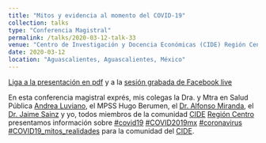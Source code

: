 ```yaml
---
title: "Mitos y evidencia al momento del COVID-19"
collection: talks
type: "Conferencia Magistral"
permalink: /talks/2020-03-12-talk-33
venue: "Centro de Investigación y Docencia Económicas (CIDE) Región Centro"
date: 2020-03-12
location: "Aguascalientes, Aguascalientes, México"
---
```

  
  [Liga a la presentación en pdf](https://drive.google.com/file/d/1P1SaqHoY_uGBb5lf_Wldm4fmDWxC58VU/view) y a la [sesión grabada de Facebook live](https://www.facebook.com/cideregioncentro/videos/638413326995040/)

En esta conferencia magistral exprés, mis colegas la Dra. y Mtra en Salud Pública [Andrea Luviano](https://twitter.com/AndreaLuviano), el MPSS Hugo Berumen, el [Dr. Alfonso Miranda](https://twitter.com/aMirandaEtrix), el [Dr. Jaime Sainz](https://www.cide.edu/dap/en/profesores/) y yo, todos miembros de la comunidad [CIDE](https://www.cide.edu) [Región Centro](https://www.facebook.com/cideregioncentro/) presentamos información sobre [#covid19](https://twitter.com/hashtag/covid19?src=hashtag_click) [#COVID2019mx](https://twitter.com/hashtag/COVID2019mx?src=hashtag_click) [#coronavirus](https://twitter.com/hashtag/coronavirus?src=hashtag_click) [#COVID19_mitos_realidades](https://twitter.com/hashtag/COVID19_mitos_realidades?src=hashtag_click) para la comunidad del 
[CIDE](https://www.cide.edu).

